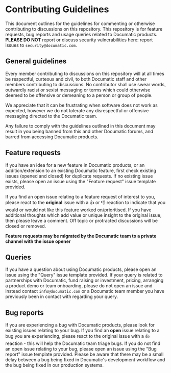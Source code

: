 # Contributing Guidelines

This document outlines for the guidelines for commenting or otherwise contributing
to discussions on this repository.
This repository is for feature requests, bug reports and usage queries
related to Documatic products.
**PLEASE DO NOT** report or discuss security vulnerabilities here:
report issues to `security@documatic.com`.

## General guidelines

Every member contributing to discussions
on this repository will
at all times
be respectful,
curteous
and civil,
to both Documatic staff
and other members contributing to discussions.
No contributor shall use swear words,
outwardly racist or sexist messaging
or terms which could otherwise deemed
to be offensive or demeaning
to a person or group of people.

We appreciate that it can be frustrating
when software does not work as expected,
however we do not tolerate any disrespectful
or offensive messaging directed to the Documatic team.

Any failure to comply with the guidelines outlined in this document
may result in you being banned from this and other Documatic forums,
and barred from accessing Documatic products.

## Feature requests

If you have an idea for a new feature in Documatic products,
or an addition/extension to an existing Documatic feature,
first check existing issues (opened and closed)
for duplicate requests.
If no existing issue exists,
please open an issue using the "Feature request"
issue template provided.

If you find an open issue relating to a feature request
of interest to you,
please react to the **original** issue
with a 👍 or 👎 reaction
to indicate that you would or would not like this feature
worked on/prioritised.
If you have additional thoughts which add value
or unique insight to the original issue,
then please leave a comment.
Off topic or protracted discussions will be closed
or removed.

**Feature requests may be migrated by the Documatic team to a private channel with the issue opener**

## Queries

If you have a question about using Documatic products,
please open an issue using the "Query" issue template provided.
If your query is related to partnerships with Documatic,
fund raising or investment,
pricing,
arranging a product demo
or team onboarding,
please do not open an issue
and instead contact `info@documatic.com`
or a Documatic team member
you have previously been in contact with
regarding your query.

## Bug reports

If you are experiencing a bug with Documatic products,
please look for existing issues relating to your bug.
If you find an **open** issue relating to a bug you are experiencing,
please react to the original issue with a 👍 reaction -
this will help the Documatic team triage bugs.
If you do not find an open issue relating to your bug,
please open an issue using the "Bug report" issue template provided.
Please be aware that there may be a small delay between
a bug being fixed in Documatic's development workflow
and the bug being fixed in our production systems.
